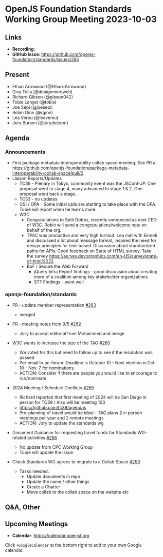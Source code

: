 # OpenJS Foundation Standards Working Group Meeting 2023-10-03

## Links

* **Recording**: 
* **GitHub Issue**: https://github.com/openjs-foundation/standards/issues/265

## Present

* Ethan Arrowood (@Ethan-Arrowood)
* Divy Tolia (@designmoreweb)
* Richard Gibson (@gibson042)
* Tobie Langel (@tobie) 
* Joe Sepi (@joesepi) 
* Robin Ginn (@rginn)
* Lea Verou (@leaverou) 
* Jory Burson (@jorydotcom)

## Agenda

### Announcements

* First package metadata interoperability collab space meeting. See PR # https://github.com/openjs-foundation/package-metadata-interoperability-collab-space/pull/2 
* Liaison Reports/Updates
  * TC39 - Plenary in Tokyo, community event was the JSConf-JP. One proposal went to stage 4, many advanced to stage 1 & 2. One proposal went back a stage. 
  * TC53 - no updates
  * OSI / OPA - Some initial calls are starting to take place with the OPA. Tobie will report when he learns more. 
  * W3C
     * Congratulations to Seth Dobbs, recently announced as next CEO of W3C. Robin will send a congratulations/welcome note on behalf of the org.
     * TPAC was productive and very high turnout. Lea met with Eemeli and discussed a lot about message format, inspired the need for design principles for text-based. Discussion about standardized paths for APIs. Good feedback on State of HTML survey. Take the survey https://survey.devographics.com/en-US/survey/state-of-html/2023
     * BoF / Secure the Web Forward 
        * jQuery Infra Report findings - good discussion about creating more of a coalition among key stakeholder organizations  
        * STF Findings - went well 

### openjs-foundation/standards

* PR - update member representation [#263](https://github.com/openjs-foundation/standards/pull/263)
   * merged

* PR - meeting notes from 9/5 [#262](https://github.com/openjs-foundation/standards/pull/262)
   * Jory to accept editorial from Mohammed and merge

* W3C wants to increase the size of the TAG [#260](https://github.com/openjs-foundation/standards/issues/260)
   * We voted for this but need to follow up to see if the resolution was passed.
   * Per email to ac-forum: Deadline is October 10 - Next election is Oct. 10 - Nov. 7 for nominations. 
   * ACTION: Consider if there are people you would like to encourage to run/nominate 

* 2024 Meeting / Schedule Conflicts [#259](https://github.com/openjs-foundation/standards/issues/259)
   * Richard reported that first meeting of 2024 will be San Diego in person for TC39 / Also will be meeting 100
   * https://github.com/tc39/agendas
   * Pre-planning of travel would be ideal - TAG plans 2 in person meetings per year and 2 remote meetings
   * ACTION: Jory to update the standards wg

* Document Guidance for requesting travel funds for Standards WG-related activities [#256](https://github.com/openjs-foundation/standards/issues/256)
   * No update from CPC Working Group
   * Tobie will update the issue

* Check Standards WG agrees to migrate to a Collab Space [#253](https://github.com/openjs-foundation/standards/issues/253)
   * Tasks needed: 
     * Update documents in repo
     * Update the name / other things
     * Create a Charter
     * Move collab to the collab space on the website etc

## Q&A, Other

## Upcoming Meetings

* **Calendar**: <https://calendar.openjsf.org>

Click `+GoogleCalendar` at the bottom right to add to your own Google calendar.

